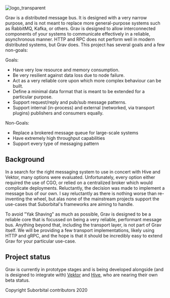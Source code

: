 ![logo_transparent](https://user-images.githubusercontent.com/5942370/88551418-d623ea00-cff0-11ea-87d8-e9b94174aaa2.png)

Grav is a distributed message bus. It is designed with a very narrow purpose, and is not meant to replace more general-purpose systems such as RabbitMQ, Kafka, or others. Grav is designed to allow interconnected components of your systems to communicate effectively in a reliable, asynchronous manner. HTTP and RPC does not perform well in modern distributed systems, but Grav does. This project has several goals and a few non-goals:

Goals:
- Have very low resource and memory consumption.
- Be very resilient against data loss due to node failure.
- Act as a very reliable core upon which more complex behaviour can be built.
- Define a minimal data format that is meant to be extended for a particular purpose.
- Support request/reply and pub/sub message patterns.
- Support internal (in-process) and external (networked, via transport plugins) publishers and consumers equally.

Non-Goals:
- Replace a brokered message queue for large-scale systems
- Have extremely high throughput capabilities
- Support every type of messaging pattern

## Background

In a search for the right messaging system to use in concert with Hive and Vektor, many options were evaluated. Unfortunately, every option either required the use of CGO, or relied on a centralized broker which would complicate deployments. Reluctantly, the decision was made to implement a message bus of our own. I say reluctantly as there is nothing worse than re-inventing the wheel, but alas none of the mainstream projects support the use-cases that Suborbital's frameworks are aiming to handle.

To avoid "Yak Shaving" as much as possible, Grav is designed to be a reliable core that is focussed on being a very reliable, performant message bus. Anything beyond that, including the transport layer, is not part of Grav itself. We will be providing a few transport implementations, likely using HTTP and gRPC, and the hope is that it should be incredibly easy to extend Grav for your particular use-case.

## Project status

Grav is currently in prototype stages and is being developed alongside (and is designed to integrate with) [Vektor](https://github.com/suborbital/vektor) and [Hive](https://github.com/suborbital/hive), who are nearing their own beta status.

Copyright Suborbital contributors 2020